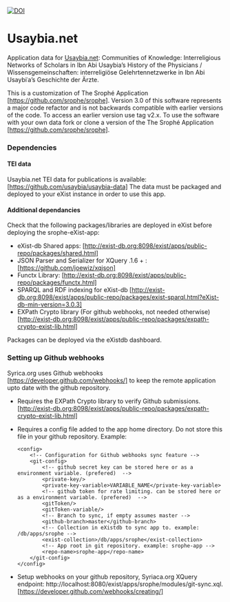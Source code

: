[![DOI](https://zenodo.org/badge/DOI/10.5281/zenodo.3975608.svg)](https://doi.org/10.5281/zenodo.3975608)

Usaybia.net
=======
Application data for [Usaybia.net](https://usaybia.net): Communities of Knowledge: Interreligious Networks of Scholars in Ibn Abi Usaybia’s History of the Physicians / Wissensgemeinschaften: interreligiöse Gelehrtennetzwerke in Ibn Abi Usaybiʿa’s Geschichte der Ärzte.

This is a customization of The Srophé Application [https://github.com/srophe/srophe]. Version 3.0 of this software represents a major code refactor and is not backwards compatible with earlier versions of the code. To access an earlier version use tag v2.x. To use the software with your own data fork or clone a version of the The Srophé Application [https://github.com/srophe/srophe].

### Dependencies
#### TEI data 
Usaybia.net TEI data for publications is available: [https://github.com/usaybia/usaybia-data]
The data must be packaged and deployed to your eXist instance in order to use this app. 

#### Additional dependancies 
Check that the following packages/libraries are deployed in eXist before deploying the srophe-eXist-app:
* eXist-db Shared apps: [http://exist-db.org:8098/exist/apps/public-repo/packages/shared.html]
* JSON Parser and Serializer for XQuery .1.6 + : [https://github.com/joewiz/xqjson]
* Functx Library: [http://exist-db.org:8098/exist/apps/public-repo/packages/functx.html]
* SPARQL and RDF indexing for eXist-db [http://exist-db.org:8098/exist/apps/public-repo/packages/exist-sparql.html?eXist-db-min-version=3.0.3]
* EXPath Crypto library (For github webhooks, not needed otherwise) [http://exist-db.org:8098/exist/apps/public-repo/packages/expath-crypto-exist-lib.html]

Packages can be deployed via the eXistdb dashboard. 

### Setting up Github webhooks
Syrica.org uses Github webhooks [https://developer.github.com/webhooks/] to keep the remote application upto date with the github repository.
* Requires the EXPath Crypto library to verify Github submissions. [http://exist-db.org:8098/exist/apps/public-repo/packages/expath-crypto-exist-lib.html]
* Requires a config file added to the app home directory. Do not store this file in your github repository. 
  Example:
    
    ```
    <config>
        <!-- Configuration for Github webhooks sync feature -->
        <git-config>
            <!-- github secret key can be stored here or as a environment variable. (prefered)  -->
            <private-key/>
            <private-key-variable>VARIABLE_NAME</private-key-variable>
            <!-- github token for rate limiting. can be stored here or as a environment variable. (prefered)  -->
            <gitToken/>
            <gitToken-variable/>
            <!-- Branch to sync, if empty assumes master -->
            <github-branch>master</github-branch>
            <!-- Collection in eXistdb to sync app to. example: /db/apps/srophe -->
            <exist-collection>/db/apps/srophe</exist-collection>
            <!-- App root in git repository. example: srophe-app -->
            <repo-name>srophe-app</repo-name>
        </git-config>
    </config>
    ```
* Setup webhooks on your github repository, Syriaca.org XQuery endpoint: http://localhost:8080/exist/apps/srophe/modules/git-sync.xql. [https://developer.github.com/webhooks/creating/]   

